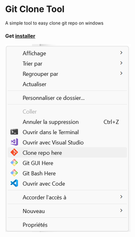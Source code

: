 # Git Clone Tool
A simple tool to easy clone git repo on windows

### Get [installer](git-clone-installer.bat)

![demo](/demo.png)
